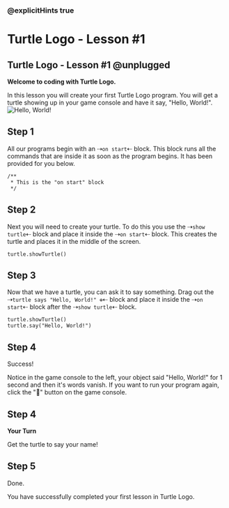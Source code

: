 ### @explicitHints true

# Turtle Logo - Lesson #1

## Turtle Logo - Lesson #1 @unplugged
**Welcome to coding with Turtle Logo.**

In this lesson you will create your first Turtle Logo program. You will get a turtle showing up in your game console and have it say, "Hello, World!".
![Hello, World!](https://github.com/Mr-Coxall/makecode-arcade-turtle-logo-lesson1/raw/main/assets/hello_world_screenshot.png)

## Step 1
All our programs begin with an ⇢``on start``⇠ block. This block runs all the commands that are inside it as soon as the program begins. It has been provided for you below.
```blocks
/**
 * This is the "on start" block
 */
```

## Step 2
Next you will need to create your turtle. To do this you use the ⇢``show turtle``⇠ block and place it inside the ⇢``on start``⇠ block. This creates the turtle and places it in the middle of the screen.
```blocks
turtle.showTurtle()
```

## Step 3
Now that we have a turtle, you can ask it to say something. Drag out the ⇢``turtle says "Hello, World!" ⊕``⇠ block and place it inside the ⇢``on start``⇠ block after the ⇢``show turtle``⇠ block.

```blocks
turtle.showTurtle()
turtle.say("Hello, World!")
```
## Step 4
Success!

Notice in the game console to the left, your object said "Hello, World!" for 1 second and then it's words vanish. If you want to run your program again, click the "🔁" button on the game console.

## Step 4
**Your Turn**

Get the turtle to say your name!

## Step 5
Done.

You have successfully completed your first lesson in Turtle Logo.
